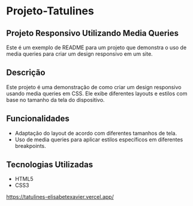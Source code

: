 # Projeto-Tatulines

## Projeto Responsivo Utilizando Media Queries

Este é um exemplo de README para um projeto que demonstra o uso de media queries para criar um design responsivo em um site.

## Descrição

Este projeto é uma demonstração de como criar um design responsivo usando media queries em CSS. Ele exibe diferentes layouts e estilos com base no tamanho da tela do dispositivo.

## Funcionalidades

- Adaptação do layout de acordo com diferentes tamanhos de tela.
- Uso de media queries para aplicar estilos específicos em diferentes breakpoints.

## Tecnologias Utilizadas

- HTML5
- CSS3


https://tatulines-elisabetexavier.vercel.app/
